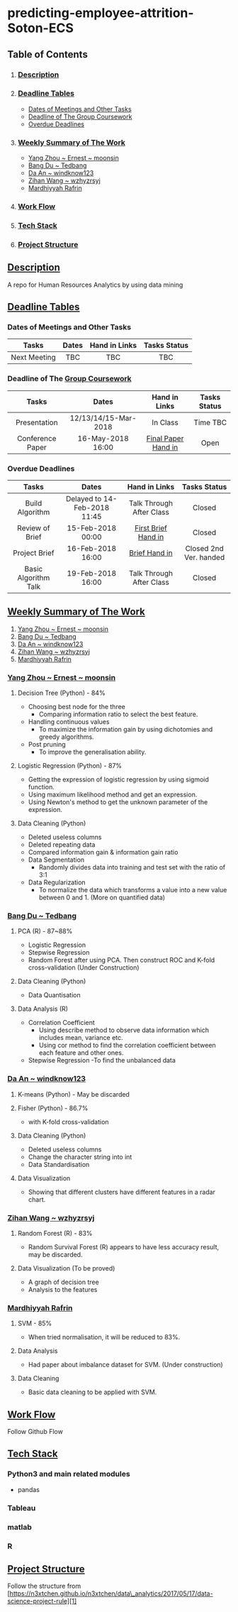 # predicting-employee-attrition-Soton-ECS
## Table of Contents
1. ### [Description](#description-1)
2. ### [Deadline Tables](#deadline-tables-1)
    - [Dates of Meetings and Other Tasks](#dates-of-meetings-and-other-tasks)
    - [Deadline of The Group Coursework](#deadline-of-the-group-coursework)
    - [Overdue Deadlines](#overdue-deadlines)
3. ### [Weekly Summary of The Work](#weekly-summary-of-the-work-1)
    - [Yang Zhou ~ Ernest ~ moonsin](#yang-zhou--ernest--moonsin)
    - [Bang Du ~ Tedbang](#bang-du--tedbang)
    - [Da An ~ windknow123](#da-an--windknow123)
    - [Zihan Wang ~ wzhyzrsyj](#zihan-wang--wzhyzrsyj)
    - [Mardhiyyah Rafrin](#mardhiyyah-rafrin)
4. ### [Work Flow](#work-flow-1)
5. ### [Tech Stack](#tech-stack-1)
6. ### [Project Structure](#project-structure-1)

## [Description](#table-of-contents)
A repo for Human Resources Analytics by using data mining

## [Deadline Tables](#table-of-contents)
### Dates of Meetings and Other Tasks
| Tasks | Dates | Hand in Links | Tasks Status |
| :-----: | :-----: | :--------------: | :-------------: |
| Next Meeting | TBC | TBC | TBC |

### Deadline of The [Group Coursework](http://comp6237.ecs.soton.ac.uk/cw/coursework1.html)
| Tasks | Dates | Hand in Links | Tasks Status |
| :-----: | :-----: | :--------------: | :-------------: |
| Presentation | 12/13/14/15-Mar-2018 | In Class | Time TBC |
| Conference Paper | 16-May-2018 16:00 | [Final Paper Hand in](http://handin.ecs.soton.ac.uk/handin/1718/COMP6237/2/) | Open |

### Overdue Deadlines
| Tasks | Dates | Hand in Links | Tasks Status |
| :-----: | :-----: | :--------------: | :-------------: |
| Build Algorithm | Delayed to 14-Feb-2018 11:45 | Talk Through After Class | Closed |
| Review of Brief | 15-Feb-2018 00:00 | [First Brief Hand in](http://handin.ecs.soton.ac.uk/handin/1718/COMP6237/1/) | Closed |
| Project Brief | 16-Feb-2018 16:00 | [Brief Hand in](http://handin.ecs.soton.ac.uk/handin/1718/COMP6237/1/) | Closed 2nd Ver. handed |
| Basic Algorithm Talk | 19-Feb-2018 16:00 | Talk Through After Class | Closed |

## [Weekly Summary of The Work](#table-of-contents)
1. [Yang Zhou ~ Ernest ~ moonsin](#yang-zhou--ernest--moonsin)
2. [Bang Du ~ Tedbang](#bang-du--tedbang)
3. [Da An ~ windknow123](#da-an--windknow123)
4. [Zihan Wang ~ wzhyzrsyj](#zihan-wang--wzhyzrsyj)
5. [Mardhiyyah Rafrin](#mardhiyyah-rafrin)

### [Yang Zhou ~ Ernest ~ moonsin](#weekly-summary-of-the-work-1)
1. Decision Tree (Python) - 84%
    - Choosing best node for the three
        - Comparing information ratio to select the best feature.
    - Handling continuous values
        - To maximize the information gain by using dichotomies and greedy algorithms.
    - Post pruning
        - To improve the generalisation ability.
        
2. Logistic Regression (Python) - 87%
    - Getting the expression of logistic regression by using sigmoid function.
    - Using maximum likelihood method and get an expression.
    - Using Newton's method to get the unknown parameter of the expression.

3. Data Cleaning (Python)
    - Deleted useless columns
    - Deleted repeating data
    - Compared information gain & information gain ratio
    - Data Segmentation
        - Randomly divides data into training and test set with the ratio of 3:1
    - Data Regularization
        - To normalize the data which transforms a value into a new value between 0 and 1. (More on quantified data)

### [Bang Du ~ Tedbang](#weekly-summary-of-the-work-1)
1. PCA (R) - 87~88%
    - Logistic Regression
    - Stepwise Regression
    - Random Forest after using PCA.  Then construct ROC and K-fold cross-validation (Under Construction)
    
2. Data Cleaning (Python)
    - Data Quantisation

3. Data Analysis (R)
    - Correlation Coefficient
        - Using describe method to observe data information which includes mean, variance etc.
        - Using cor method to find the correlation coefficient between each feature and other ones.
    - Stepwise Regression
        -To find the unbalanced data

### [Da An ~ windknow123](#weekly-summary-of-the-work-1)
1. K-means (Python) - May be discarded

2. Fisher (Python) - 86.7%
    - with K-fold cross-validation

3. Data Cleaning (Python)
    - Deleted useless columns
    - Change the character string into int
    - Data Standardisation

4. Data Visualization
    - Showing that different clusters have different features in a radar chart.

### [Zihan Wang ~ wzhyzrsyj](#weekly-summary-of-the-work-1)
1. Random Forest (R) - 83%
    - Random Survival Forest (R) appears to have less accuracy result, may be discarded.

2. Data Visualization (To be proved)
    - A graph of decision tree
    - Analysis to the features

### [Mardhiyyah Rafrin](#weekly-summary-of-the-work-1)
1. SVM - 85%
    - When tried normalisation, it will be reduced to 83%.

2. Data Analysis
    - Had paper about imbalance dataset for SVM. (Under construction)
    
3. Data Cleaning
    - Basic data cleaning to be applied with SVM.

## [Work Flow](#table-of-contents)
Follow Github Flow

## [Tech Stack](#table-of-contents)

### Python3 and main related modules
- pandas

### Tableau
### matlab
### R

## [Project Structure](#table-of-contents)
Follow the structure from [https://n3xtchen.github.io/n3xtchen/data\_analytics/2017/05/17/data-science-project-rule][1]

[1]:	https://n3xtchen.github.io/n3xtchen/data_analytics/2017/05/17/data-science-project-rule
